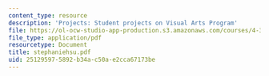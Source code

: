 ```yaml
---
content_type: resource
description: 'Projects: Student projects on Visual Arts Program'
file: https://ol-ocw-studio-app-production.s3.amazonaws.com/courses/4-341-introduction-to-photography-fall-2002/251295975892b34ac50ae2cca67173be_stephaniehsu.pdf
file_type: application/pdf
resourcetype: Document
title: stephaniehsu.pdf
uid: 25129597-5892-b34a-c50a-e2cca67173be
---
```

